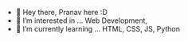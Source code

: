 - 👋 Hey there, Pranav here :D
- 👀 I’m interested in ... Web Development, 
- 🌱 I’m currently learning ... HTML, CSS, JS, Python

<!---
lilithfactor/lilithfactor is a ✨ special ✨ repository because its `README.md` (this file) appears on your GitHub profile.
You can click the Preview link to take a look at your changes.
--->
